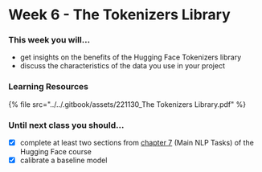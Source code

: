 # Week 6 - The Tokenizers Library

### This week you will...

* get insights on the benefits of the Hugging Face Tokenizers library
* discuss the characteristics of the data you use in your project

### Learning Resources

{% file src="../../.gitbook/assets/221130_The Tokenizers Library.pdf" %}

### Until next class you should...

* [x] complete at least two sections from [chapter 7](https://huggingface.co/course/chapter7/1) (Main NLP Tasks) of the Hugging Face course
* [x] calibrate a baseline model
